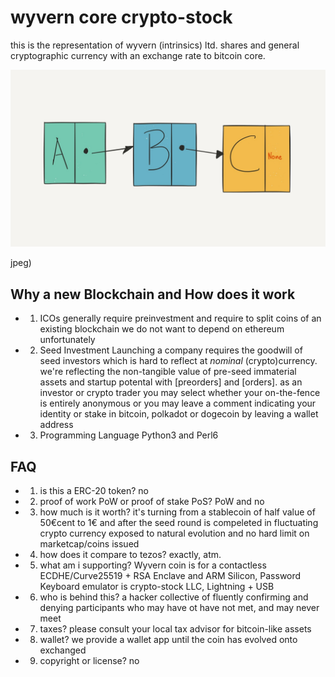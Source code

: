 # wyvern core crypto-stock

this is the representation of wyvern (intrinsics) ltd. shares and general cryptographic currency with an exchange rate to bitcoin core.

![linkedlist blockchain](B40E11D9-40F1-495D-94D7-930CCCEE0D22.jpeg)

jpeg)

## Why a new Blockchain and How does it work 
- 1. ICOs generally require preinvestment and require to split coins of an existing blockchain
we do not want to depend on ethereum unfortunately
- 2. Seed Investment
Launching a company requires the goodwill of seed investors which is hard to reflect at *nominal* (crypto)currency. we're reflecting the non-tangible value of pre-seed immaterial assets and startup potental with [preorders] and [orders]. as an investor or crypto trader you may select whether your on-the-fence is entirely anonymous or you may leave a comment indicating your identity or stake in bitcoin, polkadot or dogecoin by leaving a wallet address
- 3. Programming Language
Python3 and Perl6

## FAQ
- 1. is this a ERC-20 token?
no

- 2. proof of work PoW or proof of stake PoS? 
PoW and no

- 3. how much is it worth? 
it's turning from a stablecoin of half value of 50€cent to 1€ and after the seed round is compeleted in fluctuating crypto currency exposed to natural evolution and no hard limit on marketcap/coins issued

- 4. how does it compare to tezos?
exactly, atm. 

- 5. what am i supporting? 
Wyvern coin is for a contactless ECDHE/Curve25519 + RSA Enclave and ARM Silicon, Password Keyboard emulator is crypto-stock LLC, Lightning + USB

- 6. who is behind this? 
a hacker collective of fluently confirming and denying participants who may have ot have not met, and may never meet

- 7. taxes? 
please consult your local tax advisor for bitcoin-like assets

- 8. wallet? 
we provide a wallet app until the coin has evolved onto exchanged

- 9. copyright or license? 
no
